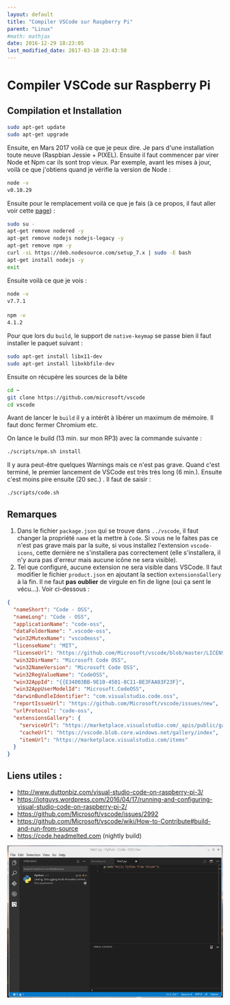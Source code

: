 ```yaml
---
layout: default
title: "Compiler VSCode sur Raspberry Pi"
parent: "Linux"
#math: mathjax
date: 2016-12-29 18:23:05
last_modified_date: 2017-03-10 23:43:50
---
```


# Compiler VSCode sur Raspberry Pi


## Compilation et Installation

```bash
sudo apt-get update
sudo apt-get upgrade
```

Ensuite, en Mars 2017 voilà ce que je peux dire. Je pars d'une installation toute neuve (Raspbian Jessie + PIXEL). Ensuite il faut commencer par virer Node et Npm car ils sont trop vieux. Par exemple, avant les mises à jour, voilà ce que j'obtiens quand je vérifie la version de Node :

```bash
node -v
v0.10.29
```

Ensuite pour le remplacement voilà ce que je fais (à ce propos, il faut aller voir cette [page](https://github.com/nodesource/distributions)) :

```bash
sudo su -
apt-get remove nodered -y
apt-get remove nodejs nodejs-legacy -y
apt-get remove npm -y
curl -sL https://deb.nodesource.com/setup_7.x | sudo -E bash
apt-get install nodejs -y
exit
```

Ensuite voilà ce que je vois :

```bash
node -v
v7.7.1

npm -v
4.1.2
```

Pour que lors du ``build``, le support de ``native-keymap`` se passe bien il faut installer le paquet suivant :

```bash
sudo apt-get install libx11-dev
sudo apt-get install libxkbfile-dev
```

Ensuite on récupère les sources de la bête

```bash
cd ~
git clone https://github.com/microsoft/vscode
cd vscode
```

Avant de lancer le ``build`` il y a intérêt à libérer un maximum de mémoire. Il faut donc fermer Chromium etc.

On lance le build (13 min. sur mon RP3) avec la commande suivante :

```bash
./scripts/npm.sh install
```

Il y aura peut-être quelques Warnings mais ce n'est pas grave. Quand c'est terminé, le premier lancement de VSCode est très très long (6 min.). Ensuite c'est moins pire ensuite (20 sec.) . Il faut de saisir :

```bash
./scripts/code.sh
```

## Remarques

1. Dans le fichier ``package.json`` qui se trouve dans ``../vscode``, il faut changer la propriété ``name`` et la mettre à ``Code``. Si vous ne le faites pas ce n'est pas grave mais par la suite, si vous installez l'extension ``vscode-icons``, cette dernière ne s'installera pas correctement (elle s'installera, il n'y aura pas d'erreur mais aucune icône ne sera visible).
2. Tel que configuré, aucune extension ne sera visible dans VSCode. Il faut modifier le fichier ``product.json`` en ajoutant la section ``extensionsGallery`` à la fin. Il ne faut **pas oublier** de virgule en fin de ligne (oui ça sent le vécu...). Voir ci-dessous :

```json
{
  "nameShort": "Code - OSS",
  "nameLong": "Code - OSS",
  "applicationName": "code-oss",
  "dataFolderName": ".vscode-oss",
  "win32MutexName": "vscodeoss",
  "licenseName": "MIT",
  "licenseUrl": "https://github.com/Microsoft/vscode/blob/master/LICENSE.txt",
  "win32DirName": "Microsoft Code OSS",
  "win32NameVersion": "Microsoft Code OSS",
  "win32RegValueName": "CodeOSS",
  "win32AppId": "{{E34003BB-9E10-4501-8C11-BE3FAA83F23F}",
  "win32AppUserModelId": "Microsoft.CodeOSS",
  "darwinBundleIdentifier": "com.visualstudio.code.oss",
  "reportIssueUrl": "https://github.com/Microsoft/vscode/issues/new",
  "urlProtocol": "code-oss",
  "extensionsGallery": {
    "serviceUrl": "https://marketplace.visualstudio.com/_apis/public/gallery",
    "cacheUrl": "https://vscode.blob.core.windows.net/gallery/index",
    "itemUrl": "https://marketplace.visualstudio.com/items"
  }
}
```

## Liens utiles :

* <http://www.duttonbiz.com/visual-studio-code-on-raspberry-pi-3/>
* <https://iotguys.wordpress.com/2016/04/17/running-and-configuring-visual-studio-code-on-raspberry-pi-2/>
* <https://github.com/Microsoft/vscode/issues/2992>
* <https://github.com/Microsoft/vscode/wiki/How-to-Contribute#build-and-run-from-source>
* <https://code.headmelted.com> (nightly build)

<div align="center">
<img src="./assets/2016-12-29-184520_1040x733_scrot.webp" alt="" width="900" loading="lazy"/>
</div>
